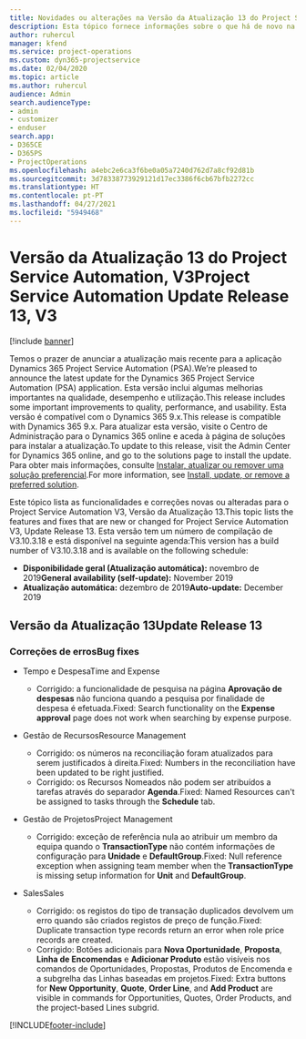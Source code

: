 ```yaml
---
title: Novidades ou alterações na Versão da Atualização 13 do Project Service Automation, V3
description: Esta tópico fornece informações sobre o que há de novo na Versão da Atualização 13 do Project Service Automation, V3.
author: ruhercul
manager: kfend
ms.service: project-operations
ms.custom: dyn365-projectservice
ms.date: 02/04/2020
ms.topic: article
ms.author: ruhercul
audience: Admin
search.audienceType:
- admin
- customizer
- enduser
search.app:
- D365CE
- D365PS
- ProjectOperations
ms.openlocfilehash: a4ebc2e6ca3f6be0a05a7240d762d7a8cf92d81b
ms.sourcegitcommit: 3d78338773929121d17ec3386f6cb67bfb2272cc
ms.translationtype: HT
ms.contentlocale: pt-PT
ms.lasthandoff: 04/27/2021
ms.locfileid: "5949468"
---
```

# <a name="project-service-automation-update-release-13-v3"></a><span data-ttu-id="27a73-103">Versão da Atualização 13 do Project Service Automation, V3</span><span class="sxs-lookup"><span data-stu-id="27a73-103">Project Service Automation Update Release 13, V3</span></span>

[!include [banner](../includes/psa-now-project-operations.md)]

<span data-ttu-id="27a73-104">Temos o prazer de anunciar a atualização mais recente para a aplicação Dynamics 365 Project Service Automation (PSA).</span><span class="sxs-lookup"><span data-stu-id="27a73-104">We’re pleased to announce the latest update for the Dynamics 365 Project Service Automation (PSA) application.</span></span> <span data-ttu-id="27a73-105">Esta versão inclui algumas melhorias importantes na qualidade, desempenho e utilização.</span><span class="sxs-lookup"><span data-stu-id="27a73-105">This release includes some important improvements to quality, performance, and usability.</span></span> <span data-ttu-id="27a73-106">Esta versão é compatível com o Dynamics 365 9.x.</span><span class="sxs-lookup"><span data-stu-id="27a73-106">This release is compatible with Dynamics 365 9.x.</span></span> <span data-ttu-id="27a73-107">Para atualizar esta versão, visite o Centro de Administração para o Dynamics 365 online e aceda à página de soluções para instalar a atualização.</span><span class="sxs-lookup"><span data-stu-id="27a73-107">To update to this release, visit the Admin Center for Dynamics 365 online, and go to the solutions page to install the update.</span></span> <span data-ttu-id="27a73-108">Para obter mais informações, consulte [Instalar, atualizar ou remover uma solução preferencial](/power-platform/admin/install-remove-preferred-solution).</span><span class="sxs-lookup"><span data-stu-id="27a73-108">For more information, see [Install, update, or remove a preferred solution](/power-platform/admin/install-remove-preferred-solution).</span></span>

<span data-ttu-id="27a73-109">Este tópico lista as funcionalidades e correções novas ou alteradas para o Project Service Automation V3, Versão da Atualização 13.</span><span class="sxs-lookup"><span data-stu-id="27a73-109">This topic lists the features and fixes that are new or changed for Project Service Automation V3, Update Release 13.</span></span> <span data-ttu-id="27a73-110">Esta versão tem um número de compilação de V3.10.3.18 e está disponível na seguinte agenda:</span><span class="sxs-lookup"><span data-stu-id="27a73-110">This version has a build number of V3.10.3.18 and is available on the following schedule:</span></span>

- <span data-ttu-id="27a73-111">**Disponibilidade geral (Atualização automática):** novembro de 2019</span><span class="sxs-lookup"><span data-stu-id="27a73-111">**General availability (self-update):** November 2019</span></span>
- <span data-ttu-id="27a73-112">**Atualização automática:** dezembro de 2019</span><span class="sxs-lookup"><span data-stu-id="27a73-112">**Auto-update:** December 2019</span></span>


## <a name="update-release-13"></a><span data-ttu-id="27a73-113">Versão da Atualização 13</span><span class="sxs-lookup"><span data-stu-id="27a73-113">Update Release 13</span></span> 

### <a name="bug-fixes"></a><span data-ttu-id="27a73-114">Correções de erros</span><span class="sxs-lookup"><span data-stu-id="27a73-114">Bug fixes</span></span>

- <span data-ttu-id="27a73-115">Tempo e Despesa</span><span class="sxs-lookup"><span data-stu-id="27a73-115">Time and Expense</span></span>

     - <span data-ttu-id="27a73-116">Corrigido: a funcionalidade de pesquisa na página **Aprovação de despesas** não funciona quando a pesquisa por finalidade de despesa é efetuada.</span><span class="sxs-lookup"><span data-stu-id="27a73-116">Fixed: Search functionality on the **Expense approval** page does not work when searching by expense purpose.</span></span>

- <span data-ttu-id="27a73-117">Gestão de Recursos</span><span class="sxs-lookup"><span data-stu-id="27a73-117">Resource Management</span></span>

     - <span data-ttu-id="27a73-118">Corrigido: os números na reconciliação foram atualizados para serem justificados à direita.</span><span class="sxs-lookup"><span data-stu-id="27a73-118">Fixed: Numbers in the reconciliation have been updated to be right justified.</span></span>
     - <span data-ttu-id="27a73-119">Corrigido: os Recursos Nomeados não podem ser atribuídos a tarefas através do separador **Agenda**.</span><span class="sxs-lookup"><span data-stu-id="27a73-119">Fixed: Named Resources can't be assigned to tasks through the **Schedule** tab.</span></span>

- <span data-ttu-id="27a73-120">Gestão de Projetos</span><span class="sxs-lookup"><span data-stu-id="27a73-120">Project Management</span></span>

     - <span data-ttu-id="27a73-121">Corrigido: exceção de referência nula ao atribuir um membro da equipa quando o **TransactionType** não contém informações de configuração para **Unidade** e **DefaultGroup**.</span><span class="sxs-lookup"><span data-stu-id="27a73-121">Fixed: Null reference exception when assigning team member when the **TransactionType** is missing setup information for **Unit** and **DefaultGroup**.</span></span>

- <span data-ttu-id="27a73-122">Sales</span><span class="sxs-lookup"><span data-stu-id="27a73-122">Sales</span></span>

     - <span data-ttu-id="27a73-123">Corrigido: os registos do tipo de transação duplicados devolvem um erro quando são criados registos de preço de função.</span><span class="sxs-lookup"><span data-stu-id="27a73-123">Fixed: Duplicate transaction type records return an error when role price records are created.</span></span>
     - <span data-ttu-id="27a73-124">Corrigido: Botões adicionais para **Nova Oportunidade**, **Proposta**, **Linha de Encomendas** e **Adicionar Produto** estão visíveis nos comandos de Oportunidades, Propostas, Produtos de Encomenda e a subgrelha das Linhas baseadas em projetos.</span><span class="sxs-lookup"><span data-stu-id="27a73-124">Fixed: Extra buttons for **New Opportunity**, **Quote**, **Order Line**, and **Add Product** are visible in commands for Opportunities, Quotes, Order Products, and the project-based Lines subgrid.</span></span>




[!INCLUDE[footer-include](../includes/footer-banner.md)]
